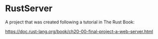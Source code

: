 # RustServer

A project that was created following a tutorial in The Rust Book:

https://doc.rust-lang.org/book/ch20-00-final-project-a-web-server.html
